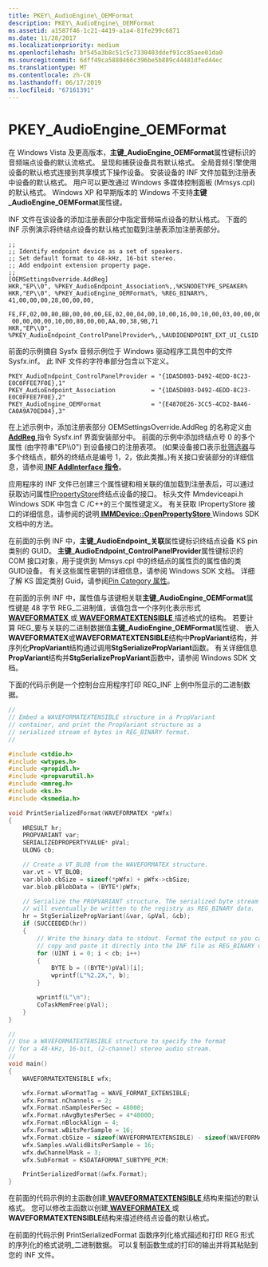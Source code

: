 ```yaml
---
title: PKEY\_AudioEngine\_OEMFormat
description: PKEY\_AudioEngine\_OEMFormat
ms.assetid: a1587f46-1c21-4419-a1a4-81fe299c6871
ms.date: 11/28/2017
ms.localizationpriority: medium
ms.openlocfilehash: bf545a3b8c51c5c7330403ddef91cc85aee01da0
ms.sourcegitcommit: 6dff49ca5880466c396be5b889c44481dfed44ec
ms.translationtype: MT
ms.contentlocale: zh-CN
ms.lasthandoff: 06/17/2019
ms.locfileid: "67161391"
---
```

# <a name="pkeyaudioengineoemformat"></a>PKEY\_AudioEngine\_OEMFormat


在 Windows Vista 及更高版本，**主键\_AudioEngine\_OEMFormat**属性键标识的音频端点设备的默认流格式。 呈现和捕获设备具有默认格式。 全局音频引擎使用设备的默认格式连接到共享模式下操作设备。 安装设备的 INF 文件加载到注册表中设备的默认格式。 用户可以更改通过 Windows 多媒体控制面板 (Mmsys.cpl) 的默认格式。 Windows XP 和早期版本的 Windows 不支持**主键\_AudioEngine\_OEMFormat**属性键。

INF 文件在该设备的添加注册表部分中指定音频端点设备的默认格式。 下面的 INF 示例演示将终结点设备的默认格式加载到注册表添加注册表部分。

```inf
;;
;; Identify endpoint device as a set of speakers.
;; Set default format to 48-kHz, 16-bit stereo.
;; Add endpoint extension property page.
;;
[OEMSettingsOverride.AddReg]
HKR,"EP\\0", %PKEY_AudioEndpoint_Association%,,%KSNODETYPE_SPEAKER%
HKR,"EP\\0", %PKEY_AudioEngine_OEMFormat%, %REG_BINARY%, 41,00,00,00,28,00,00,00,
 FE,FF,02,00,80,BB,00,00,00,EE,02,00,04,00,10,00,16,00,10,00,03,00,00,00,01,00,
 00,00,00,00,10,00,80,00,00,AA,00,38,9B,71
HKR,"EP\\0", %PKEY_AudioEndpoint_ControlPanelProvider%,,%AUDIOENDPOINT_EXT_UI_CLSID
```

前面的示例摘自 Sysfx 音频示例位于 Windows 驱动程序工具包中的文件 Sysfx.inf。 此 INF 文件的字符串部分包含以下定义。

```inf
PKEY_AudioEndpoint_ControlPanelProvider = "{1DA5D803-D492-4EDD-8C23-E0C0FFEE7F0E},1"
PKEY_AudioEndpoint_Association          = "{1DA5D803-D492-4EDD-8C23-E0C0FFEE7F0E},2"
PKEY_AudioEngine_OEMFormat              = "{E4870E26-3CC5-4CD2-BA46-CA0A9A70ED04},3"
```

在上述示例中，添加注册表部分 OEMSettingsOverride.AddReg 的名称定义由[ **AddReg** ](https://msdn.microsoft.com/library/windows/hardware/ff546320)指令 Sysfx.inf 界面安装部分中。 前面的示例中添加终结点号 0 的多个属性 (由字符串"EP\\\\0") 到设备接口的注册表项。 (如果设备接口表示[批筛选器](https://msdn.microsoft.com/library/windows/hardware/ff538862)与多个终结点，额外的终结点是编号 1，2，依此类推。)有关接口安装部分的详细信息，请参阅[ **INF AddInterface 指令**](https://msdn.microsoft.com/library/windows/hardware/ff546310)。

应用程序的 INF 文件已创建三个属性键和相关联的值加载到注册表后，可以通过获取访问属性[IPropertyStore](https://msdn.microsoft.com/library/windows/hardware/ff536954)终结点设备的接口。 标头文件 Mmdeviceapi.h Windows SDK 中包含 C /C++的三个属性键定义。 有关获取 IPropertyStore 接口的详细信息，请参阅的说明[ **IMMDevice::OpenPropertyStore** ](https://msdn.microsoft.com/library/windows/desktop/dd371412) Windows SDK 文档中的方法。

在前面的示例 INF 中，**主键\_AudioEndpoint\_关联**属性键标识终结点设备 KS pin 类别的 GUID。 **主键\_AudioEndpoint\_ControlPanelProvider**属性键标识的 COM 接口对象，用于提供到 Mmsys.cpl 中的终结点的属性页的属性值的类 GUID设备。 有关这些属性密钥的详细信息，请参阅 Windows SDK 文档。 详细了解 KS 固定类别 Guid，请参阅[Pin Category 属性](https://msdn.microsoft.com/library/windows/hardware/ff537742)。

在前面的示例 INF 中，属性值与该键相关联**主键\_AudioEngine\_OEMFormat**属性键是 48 字节 REG\_二进制值，该值包含一个序列化表示形式[ **WAVEFORMATEX** ](https://msdn.microsoft.com/library/windows/hardware/ff538799)或[ **WAVEFORMATEXTENSIBLE** ](https://msdn.microsoft.com/library/windows/hardware/ff538802)描述格式的结构。 若要计算 REG\_要与关联的二进制数据值**主键\_AudioEngine\_OEMFormat**属性键、 嵌入**WAVEFORMATEX**或**WAVEFORMATEXTENSIBLE**结构中**PropVariant**结构，并序列化**PropVariant**结构通过调用**StgSerializePropVariant**函数。 有关详细信息**PropVariant**结构并**StgSerializePropVariant**函数中，请参阅 Windows SDK 文档。

下面的代码示例是一个控制台应用程序打印 REG\_INF 上例中所显示的二进制数据。

```cpp
//
// Embed a WAVEFORMATEXTENSIBLE structure in a PropVariant
// container, and print the PropVariant structure as a
// serialized stream of bytes in REG_BINARY format.
//

#include <stdio.h>
#include <wtypes.h>
#include <propidl.h>
#include <propvarutil.h>
#include <mmreg.h>
#include <ks.h>
#include <ksmedia.h>

void PrintSerializedFormat(WAVEFORMATEX *pWfx)
{
    HRESULT hr;
    PROPVARIANT var;
    SERIALIZEDPROPERTYVALUE* pVal;
    ULONG cb;

    // Create a VT_BLOB from the WAVEFORMATEX structure.
    var.vt = VT_BLOB;
    var.blob.cbSize = sizeof(*pWfx) + pWfx->cbSize;
    var.blob.pBlobData = (BYTE*)pWfx;

    // Serialize the PROPVARIANT structure. The serialized byte stream
    // will eventually be written to the registry as REG_BINARY data.
    hr = StgSerializePropVariant(&var, &pVal, &cb);
    if (SUCCEEDED(hr))
    {
        // Write the binary data to stdout. Format the output so you can
        // copy and paste it directly into the INF file as REG_BINARY data.
        for (UINT i = 0; i < cb; i++)
        {
            BYTE b = ((BYTE*)pVal)[i];
            wprintf(L"%2.2X,", b);
        }

        wprintf(L"\n");
        CoTaskMemFree(pVal);
    }
}

//
// Use a WAVEFORMATEXTENSIBLE structure to specify the format
// for a 48-kHz, 16-bit, (2-channel) stereo audio stream.
//
void main()
{
    WAVEFORMATEXTENSIBLE wfx;

    wfx.Format.wFormatTag = WAVE_FORMAT_EXTENSIBLE;
    wfx.Format.nChannels = 2;
    wfx.Format.nSamplesPerSec = 48000;
    wfx.Format.nAvgBytesPerSec = 4*48000;
    wfx.Format.nBlockAlign = 4;
    wfx.Format.wBitsPerSample = 16;
    wfx.Format.cbSize = sizeof(WAVEFORMATEXTENSIBLE) - sizeof(WAVEFORMATEX);
    wfx.Samples.wValidBitsPerSample = 16;
    wfx.dwChannelMask = 3;
    wfx.SubFormat = KSDATAFORMAT_SUBTYPE_PCM;

    PrintSerializedFormat(&wfx.Format);
}
```

在前面的代码示例的主函数创建[ **WAVEFORMATEXTENSIBLE** ](https://msdn.microsoft.com/library/windows/hardware/ff538802)结构来描述的默认格式。 您可以修改主函数以创建[ **WAVEFORMATEX** ](https://msdn.microsoft.com/library/windows/hardware/ff538799)或**WAVEFORMATEXTENSIBLE**结构来描述终结点设备的默认格式。

在前面的代码示例 PrintSerializedFormat 函数序列化格式描述和打印 REG 形式的序列化的格式说明\_二进制数据。 可以复制函数生成的打印的输出并将其粘贴到您的 INF 文件。

 

 





